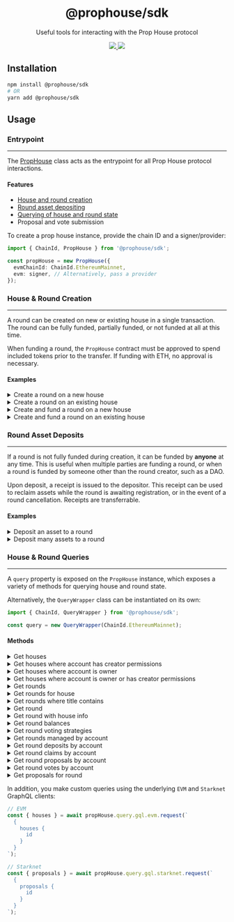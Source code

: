 <h1 align="center">
  @prophouse/sdk
</h1>
<p align="center">
  Useful tools for interacting with the Prop House protocol
</p>
<p align="center">
  <a href="https://www.npmjs.com/package/@prophouse/sdk">
    <img src="https://img.shields.io/npm/v/@prophouse/sdk.svg?style=flat" />
  </a>
  <a href="https://prop.house/">
    <img src="https://img.shields.io/badge/website-prop.house-blue?style=flat-square">
  </a>
</p>

## Installation

```sh
npm install @prophouse/sdk
# OR
yarn add @prophouse/sdk
```

## Usage

### Entrypoint
---

The [PropHouse](src/prop-house.ts) class acts as the entrypoint for all Prop House protocol interactions.

#### Features

- [House and round creation](#house--round-creation)
- [Round asset depositing](#round-asset-deposits)
- [Querying of house and round state](#house--round-queries)
- Proposal and vote submission

To create a prop house instance, provide the chain ID and a signer/provider:

```ts
import { ChainId, PropHouse } from '@prophouse/sdk';

const propHouse = new PropHouse({
  evmChainId: ChainId.EthereumMainnet,
  evm: signer, // Alternatively, pass a provider
});
```

### House & Round Creation
---

A round can be created on new or existing house in a single transaction. The round can be fully funded, partially funded, or not funded at all at this time.

When funding a round, the `PropHouse` contract must be approved to spend included tokens prior to the transfer. If funding with ETH, no approval is necessary.

#### Examples

<details>
  <summary>Create a round on a new house</summary>

  ```ts
  import { AssetType, HouseType, RoundType, VotingStrategyType } from '@prophouse/sdk';

  const response = await propHouse.createRoundOnNewHouse(
    {
      houseType: HouseType.COMMUNITY,
      config: {
        contractURI: 'ipfs://bafkreignr3s2dplrfey3yiob2es4fvkgnlo2k7vjuigwswibbwpldvr5wi',
      },
    },
    {
      roundType: RoundType.TIMED,
      title: 'Test Round',
      description: 'A round used for testing purposes',
      config: {
        // Offer 5 ETH split between 10 winners, funded later
        awards: [
          {
            assetType: AssetType.ETH,
            amount: ethers.utils.parseEther('5'),
          },
        ],
        // Voting power for this round is determined by a user's Noun balance
        strategies: [
          {
            strategyType: VotingStrategyType.BALANCE_OF,
            assetType: AssetType.ERC721,
            address: NOUNS_TOKEN,
          },
        ],
        proposalPeriodStartUnixTimestamp: now + ONE_DAY_SEC,
        proposalPeriodDurationSecs: ONE_DAY_SEC,
        votePeriodDurationSecs: ONE_DAY_SEC,
        winnerCount: 10,
      },
    },
  );
  ```
</details>

<details>
  <summary>Create a round on an existing house</summary>

  ```ts
  import { AssetType, RoundType, VotingStrategyType } from '@prophouse/sdk';

  const response = await propHouse.createRoundOnExistingHouse(
    HOUSE_ADDRESS,
    {
      roundType: RoundType.TIMED,
      title: 'Test Round',
      description: 'A round used for testing purposes',
      config: {
        // Offer 5 ETH split between 10 winners, funded later
        awards: [
          {
            assetType: AssetType.ETH,
            amount: ethers.utils.parseEther('5'),
          },
        ],
        // Voting power for this round is determined by a user's Noun balance
        strategies: [
          {
            strategyType: VotingStrategyType.BALANCE_OF,
            assetType: AssetType.ERC721,
            address: NOUNS_TOKEN,
          },
        ],
        proposalPeriodStartUnixTimestamp: now + ONE_DAY_SEC,
        proposalPeriodDurationSecs: ONE_DAY_SEC,
        votePeriodDurationSecs: ONE_DAY_SEC,
        winnerCount: 10,
      },
    },
  );
  ```
</details>

<details>
  <summary>Create and fund a round on a new house</summary>

  ```ts
  import { Asset, AssetType, HouseType, RoundType, VotingStrategyType } from '@prophouse/sdk';

  // Offer 5 ETH split between 10 winners
  const assets: Asset[] = [
    {
      assetType: AssetType.ETH,
      amount: ethers.utils.parseEther('5'),
    },
  ];

  const response = await propHouse.createAndFundRoundOnNewHouse(
    {
      houseType: HouseType.COMMUNITY,
      config: {
        contractURI: 'ipfs://bafkreignr3s2dplrfey3yiob2es4fvkgnlo2k7vjuigwswibbwpldvr5wi',
      },
    },
    {
      roundType: RoundType.TIMED,
      title: 'Test Round',
      description: 'A round used for testing purposes',
      config: {
        awards: assets,
        // Voting power for this round is determined by a user's Noun balance
        strategies: [
          {
            strategyType: VotingStrategyType.BALANCE_OF,
            assetType: AssetType.ERC721,
            address: NOUNS_TOKEN,
          },
        ],
        proposalPeriodStartUnixTimestamp: now + ONE_DAY_SEC,
        proposalPeriodDurationSecs: ONE_DAY_SEC,
        votePeriodDurationSecs: ONE_DAY_SEC,
        winnerCount: 10,
      },
    },
    assets, // This example funds the round in full, but any amount is acceptable
  );
  ```
</details>

<details>
  <summary>Create and fund a round on an existing house</summary>

  ```ts
  import { Asset, AssetType, RoundType, VotingStrategyType } from '@prophouse/sdk';

  // Offer 5 ETH split between 10 winners
  const assets: Asset[] = [
    {
      assetType: AssetType.ETH,
      amount: ethers.utils.parseEther('5'),
    },
  ];

  const response = await propHouse.createAndFundRoundOnExistingHouse(
    HOUSE_ADDRESS,
    {
      roundType: RoundType.TIMED,
      title: 'Test Round',
      description: 'A round used for testing purposes',
      config: {
        awards: assets,
        // Voting power for this round is determined by a user's Noun balance
        strategies: [
          {
            strategyType: VotingStrategyType.BALANCE_OF,
            assetType: AssetType.ERC721,
            address: NOUNS_TOKEN,
          },
        ],
        proposalPeriodStartUnixTimestamp: now + ONE_DAY_SEC,
        proposalPeriodDurationSecs: ONE_DAY_SEC,
        votePeriodDurationSecs: ONE_DAY_SEC,
        winnerCount: 10,
      },
    },
    assets,
  );
  ```
</details>

### Round Asset Deposits
---

If a round is not fully funded during creation, it can be funded by **anyone** at any time. This is useful when multiple parties are funding a round, or when a round is funded by someone other than the round creator, such as a DAO.

Upon deposit, a receipt is issued to the depositor. This receipt can be used to reclaim assets while the round is awaiting registration, or in the event of a round cancellation. Receipts are transferrable.

#### Examples

<details>
  <summary>Deposit an asset to a round</summary>

  ```ts
  import { AssetType } from '@prophouse/sdk';

  // ETH
  await propHouse.depositTo(ROUND_ADDRESS, {
    assetType: AssetType.ETH,
    amount: ethers.utils.parseEther('1'),
  });

  // ERC20
  await propHouse.depositTo(ROUND_ADDRESS, {
    assetType: AssetType.ERC20,
    address: ERC20_TOKEN_ADDRESS,
    amount: ERC20_TOKEN_AMOUNT,
  });

  // ERC721
  await propHouse.depositTo(ROUND_ADDRESS, {
    assetType: AssetType.ERC721,
    address: ERC721_TOKEN_ADDRESS,
    tokenId: ERC721_TOKEN_ID,
  });

  // ERC1155
  await propHouse.depositTo(ROUND_ADDRESS, {
    assetType: AssetType.ERC1155,
    address: ERC1155_TOKEN_ADDRESS,
    amount: ERC1155_TOKEN_AMOUNT,
    tokenId: ERC1155_TOKEN_ID,
  });
  ```
</details>

<details>
  <summary>Deposit many assets to a round</summary>

  ```ts
  import { AssetType } from '@prophouse/sdk';

  await propHouse.batchDepositTo(ROUND_ADDRESS, [
    {
      assetType: AssetType.ETH,
      amount: ethers.utils.parseEther('1'),
    },
    {
      assetType: AssetType.ERC20,
      address: ERC20_TOKEN_ADDRESS,
      amount: ERC20_TOKEN_AMOUNT,
    },
    {
      assetType: AssetType.ERC721,
      address: ERC721_TOKEN_ADDRESS,
      tokenId: ERC721_TOKEN_ID,
    },
    {
      assetType: AssetType.ERC1155,
      address: ERC1155_TOKEN_ADDRESS,
      amount: ERC1155_TOKEN_AMOUNT,
      tokenId: ERC1155_TOKEN_ID,
    },
  ]);
  ```
</details>

### House & Round Queries
---

A `query` property is exposed on the `PropHouse` instance, which exposes a variety of methods for querying house and round state.

Alternatively, the `QueryWrapper` class can be instantiated on its own:

```ts
import { ChainId, QueryWrapper } from '@prophouse/sdk';

const query = new QueryWrapper(ChainId.EthereumMainnet);
```

#### Methods

<details>
  <summary>Get houses</summary>

  Get high-level house information for many houses. Accepts an optional pagination and ordering configuration.

  ```ts
  const { houses } = await propHouse.query.getHouses();
  ```
</details>

<details>
  <summary>Get houses where account has creator permissions</summary>

  Get paginated houses where the provided account has creator permissions. Accepts the account address, and an optional pagination and ordering configuration.

  ```ts
  const { houses } = await propHouse.query.getHousesWhereAccountHasCreatorPermissions(
    accountAddress,
  );
  ```
</details>

<details>
  <summary>Get houses where account is owner</summary>

  Get paginated houses where the provided account is the house owner. Accepts the account address, and an optional pagination and ordering configuration.

  ```ts
  const { houses } = await propHouse.query.getHousesWhereAccountIsOwner(
    accountAddress,
  );
  ```
</details>

<details>
  <summary>Get houses where account is owner or has creator permissions</summary>

  Get paginated houses where the provided account is the house owner or has creator permissions. Accepts the account address, and an optional pagination and ordering configuration.

  ```ts
  const { houses } = await propHouse.query.getHousesWhereAccountIsOwnerOrHasCreatorPermissions(
    accountAddress,
  );
  ```
</details>

<details>
  <summary>Get rounds</summary>

  Get high-level round information for many rounds. Accepts an optional pagination and ordering configuration.

  ```ts
  const { rounds } = await propHouse.query.getRounds();
  ```
</details>

<details>
  <summary>Get rounds for house</summary>

  Get high-level round information for many rounds on the provided house. Accepts the house address, and an optional pagination and ordering configuration.

  ```ts
  const { rounds } = await propHouse.query.getRoundsForHouse(houseAddress);
  ```
</details>

<details>
  <summary>Get rounds where title contains</summary>

  Get high-level round information for many rounds where the title contains the provided partial title text. Accepts the partial title text, and an optional pagination and ordering configuration.

  ```ts
  const { rounds } = await propHouse.query.getRoundsWhereTitleContains(
    partialTitleText,
  );
  ```
</details>

<details>
  <summary>Get round</summary>

  Get detailed information for a single round. Accepts the round address.

  ```ts
  const round = await propHouse.query.getRound(roundAddress);
  ```
</details>

<details>
  <summary>Get round with house info</summary>

  Get detailed information for a single round, including house information. Accepts the round address.

  ```ts
  const round = await propHouse.query.getRoundWithHouseInfo(roundAddress);
  ```
</details>

<details>
  <summary>Get round balances</summary>

  Get balance information for a single round. Accepts the round address, and an optional pagination and ordering configuration.

  ```ts
  const { balances } = await propHouse.query.getRoundBalances(roundAddress);
  ```
</details>

<details>
  <summary>Get round voting strategies</summary>

  Get voting strategy information for a single round. Accepts the round address, and an optional pagination and ordering configuration.

  ```ts
  const { votingStrategies } = await propHouse.query.getRoundVotingStrategies(
    roundAddress,
  );
  ```
</details>

<details>
  <summary>Get rounds managed by account</summary>

  Get paginated rounds currently managed by the provided account address. Accepts the account address, and an optional pagination and ordering configuration.

  ```ts
  const { rounds } = await propHouse.query.getRoundsManagedByAccount(
    accountAddress,
  );
  ```
</details>

<details>
  <summary>Get round deposits by account</summary>

  Get paginated round deposits by the provided account address. Accepts the depositor address, and an optional pagination and ordering configuration.

  ```ts
  const { deposits } = await propHouse.query.getRoundDepositsByAccount(
    accountAddress,
  );
  ```
</details>

<details>
  <summary>Get round claims by account</summary>

  Get paginated round claims by the provided account address. Accepts the claimer address, and an optional pagination and ordering configuration.

  ```ts
  const { claims } = await propHouse.query.getRoundClaimsByAccount(
    accountAddress,
  );
  ```
</details>

<details>
  <summary>Get round proposals by account</summary>

  Get paginated round proposals by the provided account address. Accepts the proposer address, and an optional pagination and ordering configuration.

  ```ts
  const { proposals } = await propHouse.query.getRoundProposalsByAccount(
    accountAddress,
  );
  ```
</details>

<details>
  <summary>Get round votes by account</summary>

  Get paginated round votes by the provided account address. Accepts the voter address, and an optional pagination and ordering configuration.

  ```ts
  const { votes } = await propHouse.query.getRoundVotesByAccount(
    accountAddress,
  );
  ```
</details>

<details>
  <summary>Get proposals for round</summary>

  Get paginated proposals for the provided round address. Accepts the round address, and an optional pagination and ordering configuration.

  ```ts
  const { proposals } = await propHouse.query.getProposalsForRound(roundAddress);
  ```
</details>

In addition, you make custom queries using the underlying `EVM` and `Starknet` GraphQL clients:

```ts
// EVM
const { houses } = await propHouse.query.gql.evm.request(`
  {
    houses {
      id
    }
  }
`);

// Starknet
const { proposals } = await propHouse.query.gql.starknet.request(`
  {
    proposals {
      id
    }
  }
`);
```
